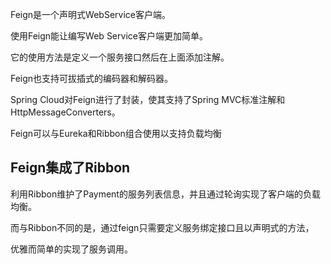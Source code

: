 Feign是一个声明式WebService客户端。

使用Feign能让编写Web Service客户端更加简单。


它的使用方法是定义一个服务接口然后在上面添加注解。

Feign也支持可拔插式的编码器和解码器。

Spring Cloud对Feign进行了封装，使其支持了Spring MVC标准注解和HttpMessageConverters。

Feign可以与Eureka和Ribbon组合使用以支持负载均衡


Feign集成了Ribbon
---

利用Ribbon维护了Payment的服务列表信息，并且通过轮询实现了客户端的负载均衡。

而与Ribbon不同的是，通过feign只需要定义服务绑定接口且以声明式的方法，

优雅而简单的实现了服务调用。


